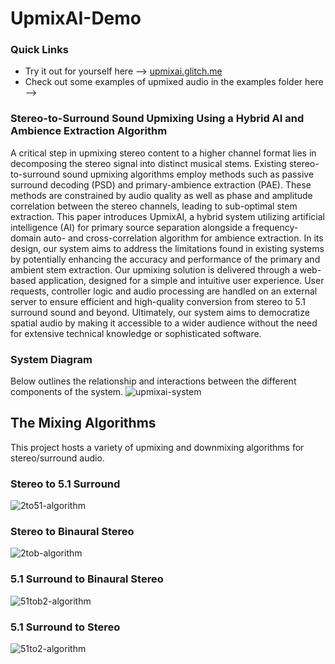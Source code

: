 # UpmixAI-Demo
### Quick Links
- Try it out for yourself here --> [upmixai.glitch.me](https://upmixai.glitch.me/)
- Check out some examples of upmixed audio in the examples folder here -->
  
### Stereo-to-Surround Sound Upmixing Using a Hybrid AI and Ambience Extraction Algorithm
A critical step in upmixing stereo content to a higher channel format lies in decomposing the stereo signal into distinct musical stems. Existing stereo-to-surround sound upmixing algorithms employ methods such as passive surround decoding (PSD) and primary-ambience extraction (PAE). These methods are constrained by audio quality as well as phase and amplitude correlation between the stereo channels, leading to sub-optimal stem extraction. This paper introduces UpmixAI, a hybrid system utilizing artificial intelligence (AI) for primary source separation alongside a frequency-domain auto- and cross-correlation algorithm for ambience extraction. In its design, our system aims to address the limitations found in existing systems by potentially enhancing the accuracy and performance of the primary and ambient stem extraction. Our upmixing solution is delivered through a web-based application, designed for a simple and intuitive user experience. User requests, controller logic and audio processing are handled on an external server to ensure efficient and high-quality conversion from stereo to 5.1 surround sound and beyond. Ultimately, our system aims to democratize spatial audio by making it accessible to a wider audience without the need for extensive technical knowledge or sophisticated software.
  
### System Diagram
Below outlines the relationship and interactions between the different components of the system.
![upmixai-system](https://github.com/nick7ong/UpmixAI/assets/105762930/b8ff3b72-fd7b-41f2-95cc-99a5ad9244b9)

## The Mixing Algorithms
This project hosts a variety of upmixing and downmixing algorithms for stereo/surround audio.
### Stereo to 5.1 Surround
![2to51-algorithm](https://github.com/nick7ong/UpmixAI/assets/105762930/bfa6841c-1793-4738-982d-86419dfe1709)

### Stereo to Binaural Stereo
![2tob-algorithm](https://github.com/nick7ong/UpmixAI/assets/105762930/d26bc4ce-a881-4710-85ff-be85a3423adf)

### 5.1 Surround to Binaural Stereo
![51tob2-algorithm](https://github.com/nick7ong/UpmixAI/assets/105762930/4e96be34-ed62-467f-8ed3-cb37cc59a41b)

### 5.1 Surround to Stereo
![51to2-algorithm](https://github.com/nick7ong/UpmixAI/assets/105762930/ad991d58-f918-4364-9bd5-6227d06a04d0)

